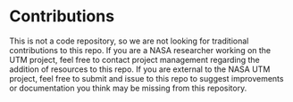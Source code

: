 # Contributions

This is not a code repository, so we are not looking for traditional contributions to this repo.  If you are a NASA researcher working on the UTM project, feel free to contact project management regarding the addition of resources to this repo.  If you are external to the NASA UTM project, feel free to submit and issue to this repo to suggest improvements or documentation you think may be missing from this repository.
